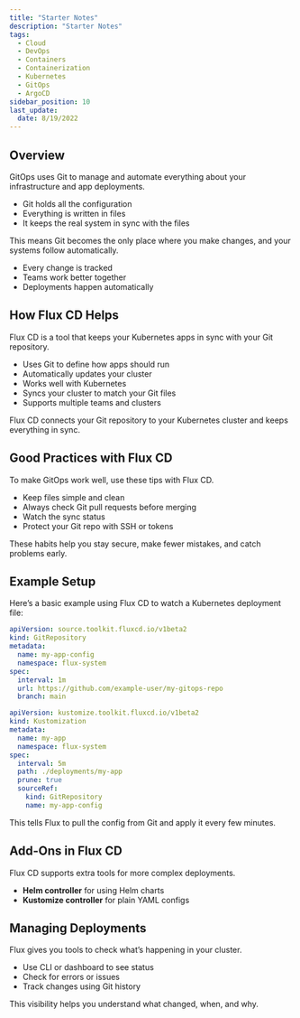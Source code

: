```yaml
---
title: "Starter Notes"
description: "Starter Notes"
tags:
  - Cloud
  - DevOps
  - Containers
  - Containerization
  - Kubernetes
  - GitOps
  - ArgoCD
sidebar_position: 10
last_update:
  date: 8/19/2022
---
```



## Overview

GitOps uses Git to manage and automate everything about your infrastructure and app deployments.

* Git holds all the configuration
* Everything is written in files
* It keeps the real system in sync with the files

This means Git becomes the only place where you make changes, and your systems follow automatically.

* Every change is tracked
* Teams work better together
* Deployments happen automatically

## How Flux CD Helps

Flux CD is a tool that keeps your Kubernetes apps in sync with your Git repository.

* Uses Git to define how apps should run
* Automatically updates your cluster
* Works well with Kubernetes
* Syncs your cluster to match your Git files
* Supports multiple teams and clusters

Flux CD connects your Git repository to your Kubernetes cluster and keeps everything in sync.

## Good Practices with Flux CD

To make GitOps work well, use these tips with Flux CD.

* Keep files simple and clean
* Always check Git pull requests before merging
* Watch the sync status
* Protect your Git repo with SSH or tokens

These habits help you stay secure, make fewer mistakes, and catch problems early.

## Example Setup

Here’s a basic example using Flux CD to watch a Kubernetes deployment file:

```yaml
apiVersion: source.toolkit.fluxcd.io/v1beta2
kind: GitRepository
metadata:
  name: my-app-config
  namespace: flux-system
spec:
  interval: 1m
  url: https://github.com/example-user/my-gitops-repo
  branch: main
```

```yaml
apiVersion: kustomize.toolkit.fluxcd.io/v1beta2
kind: Kustomization
metadata:
  name: my-app
  namespace: flux-system
spec:
  interval: 5m
  path: ./deployments/my-app
  prune: true
  sourceRef:
    kind: GitRepository
    name: my-app-config
```

This tells Flux to pull the config from Git and apply it every few minutes.


## Add-Ons in Flux CD

Flux CD supports extra tools for more complex deployments.

* **Helm controller** for using Helm charts
* **Kustomize controller** for plain YAML configs

## Managing Deployments

Flux gives you tools to check what’s happening in your cluster.

* Use CLI or dashboard to see status
* Check for errors or issues
* Track changes using Git history

This visibility helps you understand what changed, when, and why.